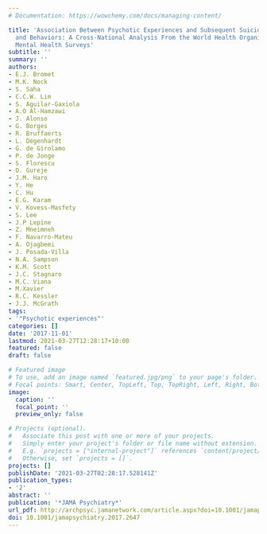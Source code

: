 ```yaml
---
# Documentation: https://wowchemy.com/docs/managing-content/

title: 'Association Between Psychotic Experiences and Subsequent Suicidal Thoughts
  and Behaviors: A Cross-National Analysis From the World Health Organization World
  Mental Health Surveys'
subtitle: ''
summary: ''
authors:
- E.J. Bromet
- M.K. Nock
- S. Saha
- C.C.W. Lim
- S. Aguilar-Gaxiola
- A.O Al-Hamzawi
- J. Alonso
- G. Borges
- R. Bruffaerts
- L. Degenhardt
- G. de Girolamo
- P. de Jonge
- S. Florescu
- O. Gureje
- J.M. Haro
- Y. He
- C. Hu
- E.G. Karam
- V. Kovess-Masfety
- S. Lee
- J.P Lepine
- Z. Mneimneh
- F. Navarro-Mateu
- A. Ojagbemi
- J. Posada-Villa
- N.A. Sampson
- K.M. Scott
- J.C. Stagnaro
- M.C. Viana
- M.Xavier
- R.C. Kessler
- J.J. McGrath
tags: 
- '"Psychotic experiences"'
categories: []
date: '2017-11-01'
lastmod: 2021-03-27T12:28:17+10:00
featured: false
draft: false

# Featured image
# To use, add an image named `featured.jpg/png` to your page's folder.
# Focal points: Smart, Center, TopLeft, Top, TopRight, Left, Right, BottomLeft, Bottom, BottomRight.
image:
  caption: ''
  focal_point: ''
  preview_only: false

# Projects (optional).
#   Associate this post with one or more of your projects.
#   Simply enter your project's folder or file name without extension.
#   E.g. `projects = ["internal-project"]` references `content/project/deep-learning/index.md`.
#   Otherwise, set `projects = []`.
projects: []
publishDate: '2021-03-27T02:28:17.528141Z'
publication_types:
- '2'
abstract: ''
publication: '*JAMA Psychiatry*'
url_pdf: http://archpsyc.jamanetwork.com/article.aspx?doi=10.1001/jamapsychiatry.2017.2647
doi: 10.1001/jamapsychiatry.2017.2647
---
```

